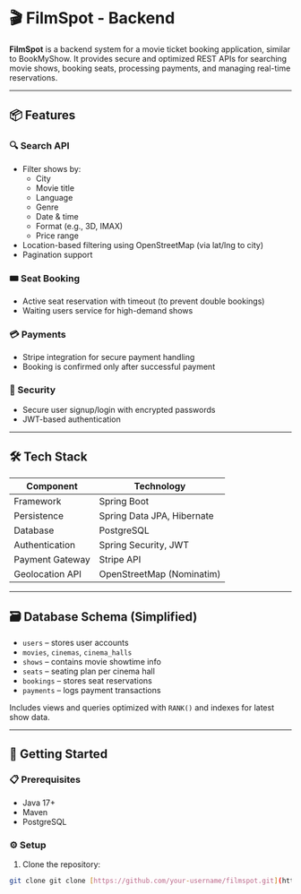 # 🎬 FilmSpot - Backend

**FilmSpot** is a backend system for a movie ticket booking application, similar to BookMyShow. It provides secure and optimized REST APIs for searching movie shows, booking seats, processing payments, and managing real-time reservations.

---

## 📦 Features

### 🔍 Search API
- Filter shows by:
  - City
  - Movie title
  - Language
  - Genre
  - Date & time
  - Format (e.g., 3D, IMAX)
  - Price range
- Location-based filtering using OpenStreetMap (via lat/lng to city)
- Pagination support

### 🎟️ Seat Booking
- Active seat reservation with timeout (to prevent double bookings)
- Waiting users service for high-demand shows

### 💳 Payments
- Stripe integration for secure payment handling
- Booking is confirmed only after successful payment

### 🔐 Security
- Secure user signup/login with encrypted passwords
- JWT-based authentication

---

## 🛠️ Tech Stack

| Component        | Technology                      |
|------------------|----------------------------------|
| Framework        | Spring Boot                     |
| Persistence      | Spring Data JPA, Hibernate      |
| Database         | PostgreSQL                      |
| Authentication   | Spring Security, JWT            |
| Payment Gateway  | Stripe API                      |
| Geolocation API  | OpenStreetMap (Nominatim)       |

---

## 🗃️ Database Schema (Simplified)

- `users` – stores user accounts
- `movies`, `cinemas`, `cinema_halls`
- `shows` – contains movie showtime info
- `seats` – seating plan per cinema hall
- `bookings` – stores seat reservations
- `payments` – logs payment transactions

Includes views and queries optimized with `RANK()` and indexes for latest show data.

---

## 🚀 Getting Started

### 📋 Prerequisites
- Java 17+
- Maven
- PostgreSQL

### ⚙️ Setup

1. Clone the repository:
```bash
git clone git clone [https://github.com/your-username/filmspot.git](https://github.com/Gaganm77/Filmspot.git)


